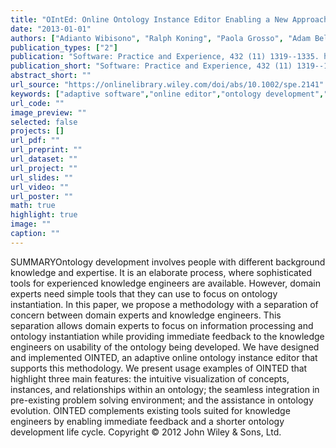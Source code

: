 ```yaml
---
title: "OIntEd: Online Ontology Instance Editor Enabling a New Approach to Ontology Development"
date: "2013-01-01"
authors: ["Adianto Wibisono", "Ralph Koning", "Paola Grosso", "Adam Belloum", "Marian Bubak", "Cees {de Laat}"]
publication_types: ["2"]
publication: "Software: Practice and Experience, 432 (11) 1319--1335. https://doi.org/10.1002/spe.2141"
publication_short: "Software: Practice and Experience, 432 (11) 1319--1335. https://doi.org/10.1002/spe.2141"
abstract_short: ""
url_source: "https://onlinelibrary.wiley.com/doi/abs/10.1002/spe.2141"
keywords: ["adaptive software","online editor","ontology development","ontology instantiation","virtualized infrastructure"]
url_code: ""
image_preview: ""
selected: false
projects: []
url_pdf: ""
url_preprint: ""
url_dataset: ""
url_project: ""
url_slides: ""
url_video: ""
url_poster: ""
math: true
highlight: true
image: ""
caption: ""
---
```

SUMMARYOntology development involves people with different background knowledge and expertise. It is an elaborate process, where sophisticated tools for experienced knowledge engineers are available. However, domain experts need simple tools that they can use to focus on ontology instantiation. In this paper, we propose a methodology with a separation of concern between domain experts and knowledge engineers. This separation allows domain experts to focus on information processing and ontology instantiation while providing immediate feedback to the knowledge engineers on usability of the ontology being developed. We have designed and implemented OINTED, an adaptive online ontology instance editor that supports this methodology. We present usage examples of OINTED that highlight three main features: the intuitive visualization of concepts, instances, and relationships within an ontology; the seamless integration in pre-existing problem solving environment; and the assistance in ontology evolution. OINTED complements existing tools suited for knowledge engineers by enabling immediate feedback and a shorter ontology development life cycle. Copyright © 2012 John Wiley & Sons, Ltd.
